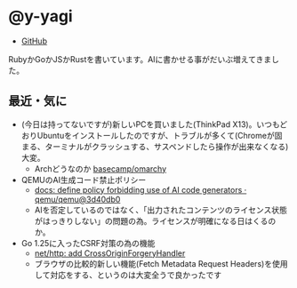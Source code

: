 # @y-yagi

* [GitHub](https://github.com/y-yagi)

RubyかGoかJSかRustを書いています。AIに書かせる事がだいぶ増えてきました。

## 最近・気に

* (今日は持ってないですが)新しいPCを買いました(ThinkPad X13)。いつもどおりUbuntuをインストールしたのですが、トラブルが多くて(Chromeが固まる、ターミナルがクラッシュする、サスペンドしたら操作が出来なくなる)大変。
  * Archどうなのか [basecamp/omarchy](https://github.com/basecamp/omarchy)
* QEMUのAI生成コード禁止ポリシー
  * [docs: define policy forbidding use of AI code generators · qemu/qemu@3d40db0](https://github.com/qemu/qemu/commit/3d40db0efc22520fa6c399cf73960dced423b048)
  * AIを否定しているのではなく、「出力されたコンテンツのライセンス状態がはっきりしない」の問題の為。ライセンスが明確になる日はくるのか。
* Go 1.25に入ったCSRF対策の為の機能
  * [net/http: add CrossOriginForgeryHandler](https://github.com/golang/go/issues/73626)
  * ブラウザの比較的新しい機能(Fetch Metadata Request Headers)を使用して対応をする、というのは大変全うで良かったです